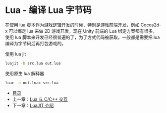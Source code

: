 # Lua - 编译 Lua 字节码

在使用 lua 脚本作为游戏逻辑开发的时候，特别是游戏前端开发，例如 Cocos2d-x 可以绑定 lua 来做 2D 游戏开发，现在 Unity 前端的 Lua 绑定方案都有很多，使用 lua 脚本来开发已经很普遍的了，为了方式代码被获取，一般都是需要把 lua 编译为字节码后再打包游戏的。

使用 lua jit

```bash
luajit -b src.lua out.lua
```

使用原生 lua 解释器

```bash
luac -o out.luac src.lua
```

* [目录](00.md)
* 上一章：[Lua 与 C/C++ 交互](08.md)
* 下一章：[LuaJIT 介绍](10.md)
